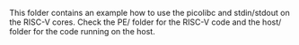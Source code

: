 This folder contains an example how to use the picolibc and stdin/stdout on the RISC-V cores. Check the PE/ folder for the RISC-V code and the host/ folder for the code running on the host.